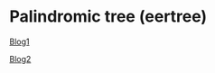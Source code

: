 # Palindromic tree (eertree)

[Blog1](https://web.archive.org/web/20160319133741/https://adilet.org/blog/25-09-14/)

[Blog2](https://www.geeksforgeeks.org/palindromic-tree-introduction-implementation/)